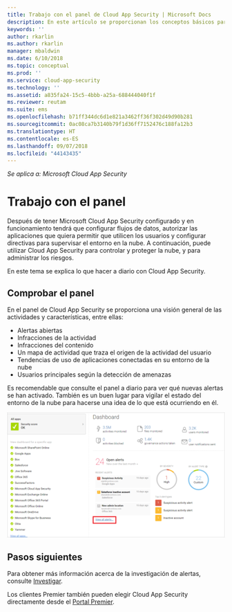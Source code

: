 ```yaml
---
title: Trabajo con el panel de Cloud App Security | Microsoft Docs
description: En este artículo se proporcionan los conceptos básicos para usar el panel de Cloud App Security.
keywords: ''
author: rkarlin
ms.author: rkarlin
manager: mbaldwin
ms.date: 6/10/2018
ms.topic: conceptual
ms.prod: ''
ms.service: cloud-app-security
ms.technology: ''
ms.assetid: a835fa24-15c5-4bbb-a25a-688444040f1f
ms.reviewer: reutam
ms.suite: ems
ms.openlocfilehash: b71ff344dc6d1e821a3462ff36f302d49d90b281
ms.sourcegitcommit: 0ac08ca7b3140b79f1d36ff7152476c188fa12b3
ms.translationtype: HT
ms.contentlocale: es-ES
ms.lasthandoff: 09/07/2018
ms.locfileid: "44143435"
---
```

*Se aplica a: Microsoft Cloud App Security*

# <a name="working-with-the-dashboard"></a>Trabajo con el panel
Después de tener Microsoft Cloud App Security configurado y en funcionamiento tendrá que configurar flujos de datos, autorizar las aplicaciones que quiera permitir que utilicen los usuarios y configurar directivas para supervisar el entorno en la nube. A continuación, puede utilizar Cloud App Security para controlar y proteger la nube, y para administrar los riesgos.  

En este tema se explica lo que hacer a diario con Cloud App Security.  

## <a name="check-the-dashboard"></a>Comprobar el panel  
En el panel de Cloud App Security se proporciona una visión general de las actividades y características, entre ellas:

- Alertas abiertas
- Infracciones de la actividad
- Infracciones del contenido
- Un mapa de actividad que traza el origen de la actividad del usuario
- Tendencias de uso de aplicaciones conectadas en su entorno de la nube
- Usuarios principales según la detección de amenazas

Es recomendable que consulte el panel a diario para ver qué nuevas alertas se han activado. También es un buen lugar para vigilar el estado del entorno de la nube para hacerse una idea de lo que está ocurriendo en él.  

![Panel de Cloud App Security](./media/dashboard.png "Panel de Cloud App Security")  


## <a name="next-steps"></a>Pasos siguientes  
Para obtener más información acerca de la investigación de alertas, consulte [Investigar](investigate.md).  

Los clientes Premier también pueden elegir Cloud App Security directamente desde el [Portal Premier](https://premier.microsoft.com/).  
